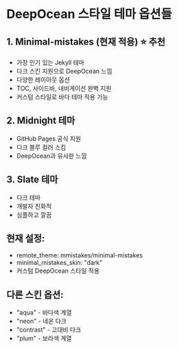 # DeepOcean 스타일 테마 옵션들

## 1. Minimal-mistakes (현재 적용) ⭐ 추천
- 가장 인기 있는 Jekyll 테마
- 다크 스킨 지원으로 DeepOcean 느낌
- 다양한 레이아웃 옵션
- TOC, 사이드바, 내비게이션 완벽 지원
- 커스텀 스타일로 바다 테마 적용 가능

## 2. Midnight 테마
- GitHub Pages 공식 지원
- 다크 블루 컬러 스킴
- DeepOcean과 유사한 느낌

## 3. Slate 테마  
- 다크 테마
- 개발자 친화적
- 심플하고 깔끔

## 현재 설정:
- remote_theme: mmistakes/minimal-mistakes
- minimal_mistakes_skin: "dark"
- 커스텀 DeepOcean 스타일 적용

## 다른 스킨 옵션:
- "aqua" - 바다색 계열
- "neon" - 네온 다크
- "contrast" - 고대비 다크
- "plum" - 보라색 계열
